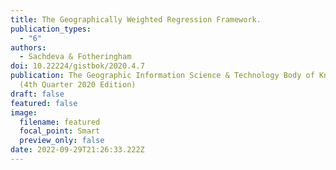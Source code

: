```yaml
---
title: The Geographically Weighted Regression Framework.
publication_types:
  - "6"
authors:
  - Sachdeva & Fotheringham
doi: 10.22224/gistbok/2020.4.7
publication: The Geographic Information Science & Technology Body of Knowledge
  (4th Quarter 2020 Edition)
draft: false
featured: false
image:
  filename: featured
  focal_point: Smart
  preview_only: false
date: 2022-09-29T21:26:33.222Z
---
```


